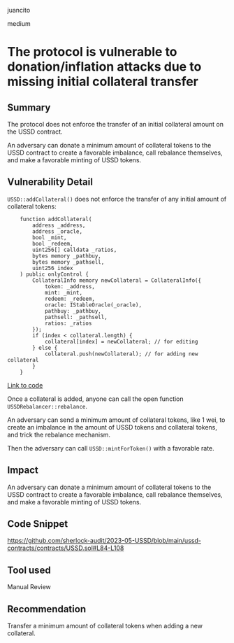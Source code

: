 juancito

medium

# The protocol is vulnerable to donation/inflation attacks due to missing initial collateral transfer

## Summary

The protocol does not enforce the transfer of an initial collateral amount on the USSD contract.

An adversary can donate a minimum amount of collateral tokens to the USSD contract to create a favorable imbalance, call rebalance themselves, and make a favorable minting of USSD tokens.

## Vulnerability Detail

`USSD::addCollateral()` does not enforce the transfer of any initial amount of collateral tokens:

```solidity
    function addCollateral(
        address _address,
        address _oracle,
        bool _mint,
        bool _redeem,
        uint256[] calldata _ratios,
        bytes memory _pathbuy,
        bytes memory _pathsell,
        uint256 index
    ) public onlyControl {
        CollateralInfo memory newCollateral = CollateralInfo({
            token: _address,
            mint: _mint,
            redeem: _redeem,
            oracle: IStableOracle(_oracle),
            pathbuy: _pathbuy,
            pathsell: _pathsell,
            ratios: _ratios
        });
        if (index < collateral.length) {
            collateral[index] = newCollateral; // for editing
        } else {
            collateral.push(newCollateral); // for adding new collateral
        }
    }
```

[Link to code](https://github.com/sherlock-audit/2023-05-USSD/blob/main/ussd-contracts/contracts/USSD.sol#L84-L108)

Once a collateral is added, anyone can call the open function `USSDRebalancer::rebalance`.

An adversary can send a minimum amount of collateral tokens, like 1 wei, to create an imbalance in the amount of USSD tokens and collateral tokens, and trick the rebalance mechanism.

Then the adversary can call `USSD::mintForToken()` with a favorable rate.

## Impact

An adversary can donate a minimum amount of collateral tokens to the USSD contract to create a favorable imbalance, call rebalance themselves, and make a favorable minting of USSD tokens.

## Code Snippet

https://github.com/sherlock-audit/2023-05-USSD/blob/main/ussd-contracts/contracts/USSD.sol#L84-L108

## Tool used

Manual Review

## Recommendation

Transfer a minimum amount of collateral tokens when adding a new collateral.